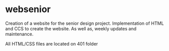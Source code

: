 # websenior

Creation of a website for the senior design project. Implementation of HTML and CCS to create the website. As well as, weekly updates and maintenance.

All HTML/CSS files are located on 401 folder
